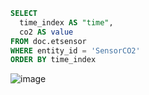 ```sql
SELECT
  time_index AS "time",
  co2 AS value
FROM doc.etsensor
WHERE entity_id = 'SensorCO2'
ORDER BY time_index
```
![image](https://github.com/user-attachments/assets/e952df48-7a6c-43f0-87b2-7efb0eacfee2)
